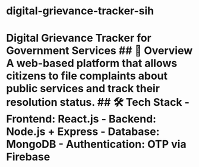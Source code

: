 # digital-grievance-tracker-sih
# Digital Grievance Tracker for Government Services  ## 🚀 Overview A web-based platform that allows citizens to file complaints about public services and track their resolution status.  ## 🛠️ Tech Stack - Frontend: React.js - Backend: Node.js + Express - Database: MongoDB - Authentication: OTP via Firebase
